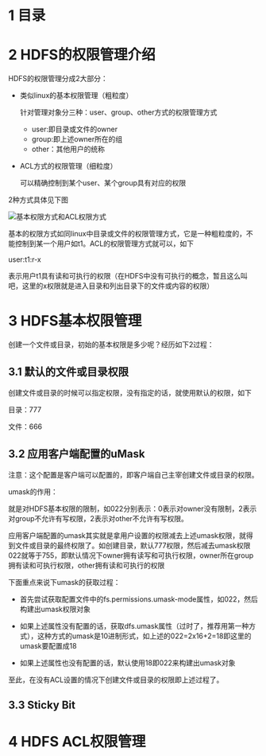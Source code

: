 # 1 目录

# 2 HDFS的权限管理介绍

HDFS的权限管理分成2大部分：

-	类似linux的基本权限管理（粗粒度）

	针对管理对象分三种：user、group、other方式的权限管理方式

	-	user:即目录或文件的owner
	-	group:即上述owner所在的组
	-	other：其他用户的统称

-	ACL方式的权限管理（细粒度）

	可以精确控制到某个user、某个group具有对应的权限

2种方式具体见下图

![基本权限方式和ACL权限方式](https://static.oschina.net/uploads/img/201606/21224904_KZpt.png "基本权限方式和ACL权限方式")

基本的权限方式如同linux中目录或文件的权限管理方式，它是一种粗粒度的，不能控制到某一个用户如t1。ACL的权限管理方式就可以，如下

user:t1:r-x

表示用户t1具有读和可执行的权限（在HDFS中没有可执行的概念，暂且这么叫吧，这里的x权限就是进入目录和列出目录下的文件或内容的权限）

# 3 HDFS基本权限管理

创建一个文件或目录，初始的基本权限是多少呢？经历如下2过程：

## 3.1 默认的文件或目录权限

创建文件或目录的时候可以指定权限，没有指定的话，就使用默认的权限，如下

目录：777

文件：666

## 3.2 应用客户端配置的uMask

注意：这个配置是客户端可以配置的，即客户端自己主宰创建文件或目录的权限。

umask的作用：

就是对HDFS基本权限的限制，如022分别表示：0表示对owner没有限制，2表示对group不允许有写权限，2表示对other不允许有写权限。

应用客户端配置的umask其实就是拿用户设置的权限减去上述umask权限，就得到文件或目录的最终权限了。如创建目录，默认777权限，然后减去umask权限022就等于755，即默认情况下owner拥有读写和可执行权限，owner所在group拥有读和可执行权限，other拥有读和可执行的权限

下面重点来说下umask的获取过程：

-	首先尝试获取配置文件中的fs.permissions.umask-mode属性，如022，然后构建出umask权限对象

-	如果上述属性没有配置的话，获取dfs.umask属性（过时了，推荐用第一种方式），这种方式的umask是10进制形式，如上述的022=2x16+2=18即这里的umask要配置成18

-	如果上述属性也没有配置的话，默认使用18即022来构建出umask对象

至此，在没有ACL设置的情况下创建文件或目录的权限即上述过程了。

## 3.3 Sticky Bit



# 4 HDFS ACL权限管理